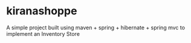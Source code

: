 kiranashoppe
============

A simple project built using maven + spring + hibernate + spring mvc to implement an Inventory Store
